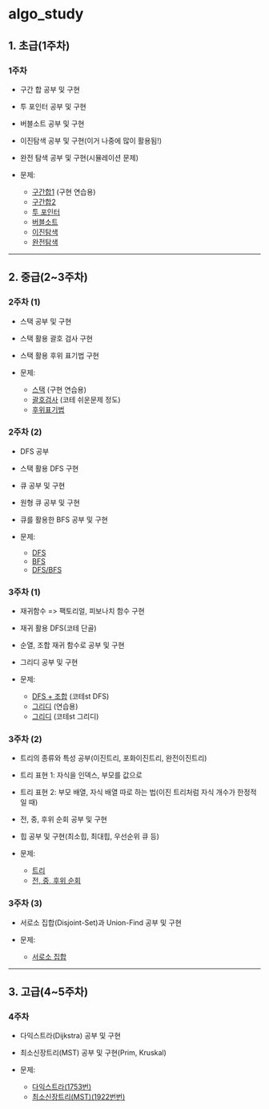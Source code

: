 # algo_study

## 1. 초급(1주차)

### 1주차
  - 구간 합 공부 및 구현
  - 투 포인터 공부 및 구현
  - 버블소트 공부 및 구현
  - 이진탐색 공부 및 구현(이거 나중에 많이 활용됨!)
  - 완전 탐색 공부 및 구현(시뮬레이션 문제)

  - 문제:
    - [구간합1](https://www.acmicpc.net/problem/11659) (구현 연습용)
    - [구간합2](https://www.acmicpc.net/problem/11660)
    - [투 포인터](https://www.acmicpc.net/problem/2018)
    - [버블소트](https://www.acmicpc.net/problem/2750)
    - [이진탐색](https://www.acmicpc.net/problem/1920)
    - [완전탐색](https://www.acmicpc.net/problem/2798)

---

## 2. 중급(2~3주차)

### 2주차 (1)
  - 스택 공부 및 구현
  - 스택 활용 괄호 검사 구현
  - 스택 활용 후위 표기법 구현

  - 문제:
    - [스택](https://www.acmicpc.net/problem/10828) (구현 연습용)
    - [괄호검사](https://www.acmicpc.net/problem/9012) (코테 쉬운문제 정도)
    - [후위표기법](https://www.acmicpc.net/problem/1918)

### 2주차 (2)
  - DFS 공부
  - 스택 활용 DFS 구현
  - 큐 공부 및 구현
  - 원형 큐 공부 및 구현
  - 큐를 활용한 BFS 공부 및 구현

  - 문제:
    - [DFS](https://www.acmicpc.net/problem/2606)
    - [BFS](https://www.acmicpc.net/problem/1697)
    - [DFS/BFS](https://www.acmicpc.net/problem/1206)

### 3주차 (1)
  - 재귀함수 => 팩토리얼, 피보나치 함수 구현
  - 재귀 활용 DFS(코테 단골)
  - 순열, 조합 재귀 함수로 공부 및 구현
  - 그리디 공부 및 구현

  - 문제:
    - [DFS + 조합](https://www.acmicpc.net/problem/17471) (코테st DFS)
    - [그리디](https://www.acmicpc.net/problem/2839) (연습용)
    - [그리디](https://www.acmicpc.net/problem/1931) (코테st 그리디)

### 3주차 (2)
  - 트리의 종류와 특성 공부(이진트리, 포화이진트리, 완전이진트리)
  - 트리 표현 1: 자식을 인덱스, 부모를 값으로
  - 트리 표현 2: 부모 배열, 자식 배열 따로 하는 법(이진 트리처럼 자식 개수가 한정적일 때)
  - 전, 중, 후위 순회 공부 및 구현
  - 힙 공부 및 구현(최소힙, 최대힙, 우선순위 큐 등)

  - 문제:
    - [트리](https://www.acmicpc.net/problem/11725)
    - [전, 중, 후위 순회](https://www.acmicpc.net/problem/1991)

### 3주차 (3)
  - 서로소 집합(Disjoint-Set)과 Union-Find 공부 및 구현

  - 문제:
    - [서로소 집합](https://www.acmicpc.net/problem/1717)

---

## 3. 고급(4~5주차)

### 4주차
  - 다익스트라(Dijkstra) 공부 및 구현
  - 최소신장트리(MST) 공부 및 구현(Prim, Kruskal)

  - 문제:
    - [다익스트라(1753번)](https://www.acmicpc.net/problem/1753)
    - [최소신장트리(MST)(1922번번)](https://www.acmicpc.net/problem/1922)
